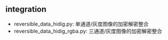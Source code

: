 ## integration

- reversible_data_hidig.py: 单通道/灰度图像的加密解密整合
- reversible_data_hidig_rgba.py: 三通道/灰度图像的加密解密整合